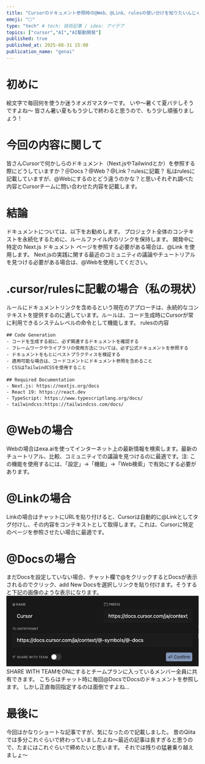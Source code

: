 ```yaml
---
title: "Cursorのドキュメント参照時の@Web、@Link、rulesの使い分けを知りたいんじゃ"
emoji: "🌕"
type: "tech" # tech: 技術記事 / idea: アイデア
topics: ["cursor","AI","AI駆動開発"]
published: true
published_at: 2025-08-31 15:00
publication_name: "genai"
---
```


# 初めに
絵文字で毎回何を使うか迷うオメガマスターです。
いや〜暑くて夏バテしそうですよね〜
皆さん暑い夏ももう少しで終わると思うので、もう少し頑張りましょう！

# 今回の内容に関して
皆さんCursorで何かしらのドキュメント（Next.jsやTailwindとか）を参照する際にどうしていますか？＠Docs？@Web？@Link？rulesに記載？
私はrulesに記載していますが、@Webにするのとどう違うのかな？と思いそれぞれ調べた内容とCursorチームに問い合わせた内容を記載します。

# 結論
ドキュメントについては、以下をお勧めします。
プロジェクト全体のコンテキストを永続化するために、ルールファイル内のリンクを保持します。
開発中に特定の Next.js ドキュメント ページを参照する必要がある場合は、@Link を使用します。
Next.jsの実践に関する最近のコミュニティの議論やチュートリアルを見つける必要がある場合は、@Webを使用してください。


# .cursor/rulesに記載の場合（私の現状）
ルールにドキュメントリンクを含めるという現在のアプローチは、永続的なコンテキストを提供するのに適しています。ルールは、コード生成時にCursorが常に利用できるシステムレベルの命令として機能します。
rulesの内容
```
## Code Generation
- コードを生成する前に、必ず関連するドキュメントを確認する
- フレームワークやライブラリの使用方法については、必ず公式ドキュメントを参照する
- ドキュメントをもとにベストプラクティスを検証する
- 適用可能な場合は、コードコメントにドキュメント参照を含めること
- CSSはTailwindCSSを使用すること

## Required Documentation
- Next.js: https://nextjs.org/docs
- React 19: https://react.dev
- TypeScript: https://www.typescriptlang.org/docs/
- tailwindcss:https://tailwindcss.com/docs/
```

# @Webの場合
Webの場合はexa.aiを使ってインターネット上の最新情報を検索します。最新のチュートリアル、比較、コミュニティでの議論を見つけるのに最適です。注: この機能を使用するには、「設定」→「機能」→「Web検索」で有効にする必要があります。

# @Linkの場合
Linkの場合はチャットにURLを貼り付けると、Cursorは自動的に@Linkとしてタグ付けし、その内容をコンテキストとして取得します。これは、Cursorに特定のページを参照させたい場合に最適です。

# @Docsの場合
まだDocsを設定していない場合、チャット欄で@をクリックするとDocsが表示されるのでクリック、add New Docsを選択しリンクを貼り付けます。そうすると下記の画像のような表示になります。
![](/images/cursor-link-web-rules/1.png)
SHARE WITH TEAMをONにするとチームプランに入っているメンバー全員に共有できます。
こちらはチャット時に毎回@DocsでDocsのドキュメントを参照します。
しかし正直毎回指定するのは面倒ですよね…

# 最後に
今回はかなりショートな記事ですが、気になったので記載しました。
昔のQiitaでは多分これぐらいで終わっていましたよね〜最近の記事は長すぎると思うので、たまにはこれぐらいで締めたいと思います。
それでは残りの猛暑乗り越えましょ〜